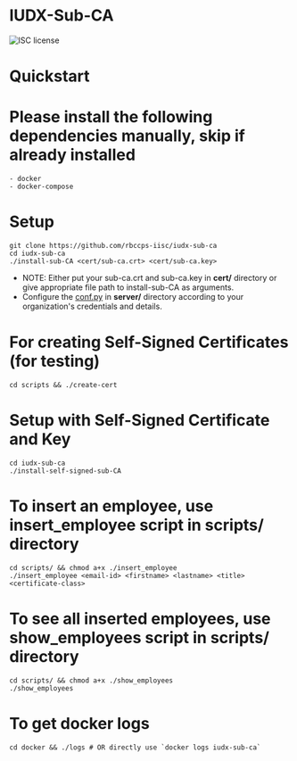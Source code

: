 # IUDX-Sub-CA

![ISC license](https://img.shields.io/badge/license-ISC-blue.svg)


Quickstart
========== 

# Please install the following dependencies manually, skip if already installed

	- docker
	- docker-compose
# Setup

    git clone https://github.com/rbccps-iisc/iudx-sub-ca
	cd iudx-sub-ca
	./install-sub-CA <cert/sub-ca.crt> <cert/sub-ca.key>


- NOTE: Either put your sub-ca.crt and sub-ca.key in **cert/** directory or give appropriate file path to install-sub-CA as arguments. 
- Configure the [conf.py](https://github.com/rbccps-iisc/iudx-sub-ca/blob/master/server/conf.py "conf.py") in **server/** directory according to your organization's credentials and details.

# For creating Self-Signed Certificates (for testing)
	
    cd scripts && ./create-cert

# Setup with Self-Signed Certificate and Key

    cd iudx-sub-ca
    ./install-self-signed-sub-CA

# To insert an employee, use insert_employee script in **scripts/** directory

    cd scripts/ && chmod a+x ./insert_employee
    ./insert_employee <email-id> <firstname> <lastname> <title> <certificate-class> 

# To see all inserted employees, use show_employees script in **scripts/** directory

    cd scripts/ && chmod a+x ./show_employees
    ./show_employees

# To get docker logs

    cd docker && ./logs # OR directly use `docker logs iudx-sub-ca`
